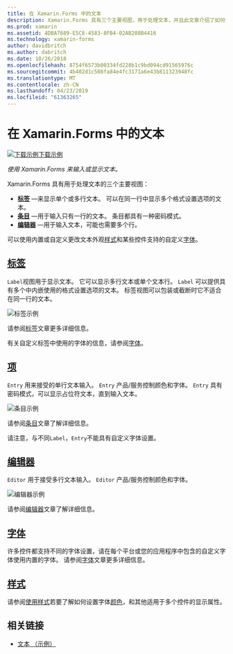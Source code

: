 ```yaml
---
title: 在 Xamarin.Forms 中的文本
description: Xamarin.Forms 具有三个主要视图，用于处理文本，并且此文章介绍了如何使用它们来输入和 Xamarin.Forms 应用程序中显示的文本。
ms.prod: xamarin
ms.assetid: 4DBA7689-E5C8-4583-8FB4-02AB208B4416
ms.technology: xamarin-forms
author: davidbritch
ms.author: dabritch
ms.date: 10/26/2018
ms.openlocfilehash: 8754f6573b00334fd228b1c9bd094cd91565976c
ms.sourcegitcommit: 4b402d1c508fa84e4fc3171a6e43b811323948fc
ms.translationtype: MT
ms.contentlocale: zh-CN
ms.lasthandoff: 04/23/2019
ms.locfileid: "61363265"
---
```

# <a name="text-in-xamarinforms"></a>在 Xamarin.Forms 中的文本

[![下载示例](~/media/shared/download.png)下载示例](https://developer.xamarin.com/samples/xamarin-forms/UserInterface/Text)

_使用 Xamarin.Forms 来输入或显示文本。_

Xamarin.Forms 具有用于处理文本的三个主要视图：

- **[标签](#Label)** &mdash;来显示单个或多行文本。 可以在同一行中显示多个格式设置选项的文本。
- **[条目](#Entry)** &mdash;用于输入只有一行的文本。 条目都具有一种密码模式。
- **[编辑器](#Editor)** &mdash;用于输入文本，可能也需要多个行。

可以使用内置或自定义更改文本外观[样式](#Styles)和某些控件支持的自定义[字体](#Fonts)。

<a name="Label" />

## <a name="labellabelmd"></a>[标签](label.md)

`Label`视图用于显示文本。 它可以显示多行文本或单个文本行。 `Label` 可以提供具有多个中内嵌使用的格式设置选项的文本。 标签视图可以包装或截断时它不适合在同一行的文本。

![](images/label.png "标签示例")

请参阅[标签](label.md)文章更多详细信息。

有关自定义标签中使用的字体的信息，请参阅[字体](fonts.md)。

<a name="Entry" />

## <a name="entryentrymd"></a>[项](entry.md)

`Entry` 用来接受的单行文本输入。 `Entry` 产品/服务控制颜色和字体。 `Entry` 具有密码模式，可以显示占位符文本，直到输入文本。

![](images/entry.png "条目示例")

请参阅[条目](entry.md)文章了解详细信息。

请注意，与不同`Label`，`Entry`不能具有自定义字体设置。

<a name="Editor" />

## <a name="editoreditormd"></a>[编辑器](editor.md)

`Editor` 用于接受多行文本输入。 `Editor` 产品/服务控制颜色和字体。

![](images/editor.png "编辑器示例")

请参阅[编辑器](editor.md)文章了解详细信息。

<a name="Fonts" />

## <a name="fontsfontsmd"></a>[字体](fonts.md)

许多控件都支持不同的字体设置，请在每个平台或您的应用程序中包含的自定义字体使用内置的字体。 请参阅[字体](fonts.md)文章更多详细信息。

<a name="Styles" />

## <a name="stylesstylesmd"></a>[样式](styles.md)

请参阅[使用样式](~/xamarin-forms/user-interface/styles/index.md)若要了解如何设置字体[颜色](~/xamarin-forms/user-interface/colors.md)，和其他适用于多个控件的显示属性。

## <a name="related-links"></a>相关链接

- [文本 （示例）](https://developer.xamarin.com/samples/xamarin-forms/UserInterface/Text)
